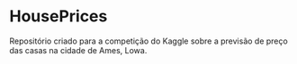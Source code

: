 # HousePrices
Repositório criado para a competição do Kaggle sobre a previsão de preço das casas na cidade de Ames, Lowa.
